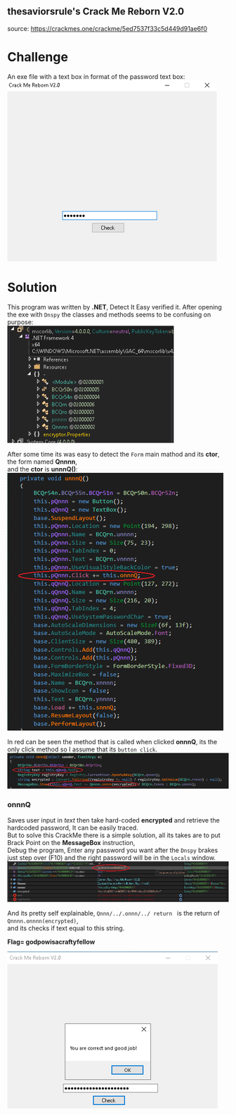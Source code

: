 ## thesaviorsrule's Crack Me Reborn V2.0
source: https://crackmes.one/crackme/5ed7537f33c5d449d91ae6f0

# Challenge

An exe file with a text box in format of the password text box:
![](exe.png)

# Solution

This program was written by __.NET__, Detect It Easy verified it.
After opening the exe with `Dnspy` the classes and methods seems to be confusing on purpose:\
![](dnspy.png)

After some time its was easy to detect the `Form` main mathod and its __ctor__, the form named __Qnnnn__,\
and the __ctor__ is __unnnQ()__:\
![](unnnQ.png)

In red can be seen the method that is called when clicked __onnnQ__, its the only click method so I assume that its `button click`.\
![](onnnQ.png)

### onnnQ
Saves user input in *text* then take hard-coded  __encrypted__ and retrieve the hardcoded password, It can be easily traced.\
But to solve this CrackMe there is a simple solution, all its takes are to put Brack Point on the __MessageBox__ instruction,\
Debug the program, Enter any password you want after the `Dnspy` brakes just step over (F10) and the right password will be in the `Locals` window.\
![](locals.png)

And its pretty self explainable, `Qnnn/../.onnn/../ return ` is the return of `Qnnnn.onnnn(encrypted)`,\
and its checks if text equal to this string.

__Flag= godpowisacraftyfellow__

![](Solution.png)

